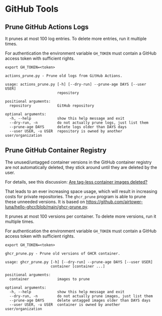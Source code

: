 # GitHub Tools

## Prune GitHub Actions Logs

It prunes at most 100 log entries. To delete more entries,
run it multiple times.

For authentication the environment variable `GH_TOKEN`
must contain a GitHub access token with sufficient rights.

```
export GH_TOKEN=<token>
```

```
actions_prune.py - Prune old logs from GitHub Actions.

usage: actions_prune.py [-h] [--dry-run] --prune-age DAYS [--user USER]
                        repository

positional arguments:
  repository            GitHub repository

optional arguments:
  -h, --help            show this help message and exit
  --dry-run, -n         do not actually prune logs, just list them
  --prune-age DAYS      delete logs older than DAYS days
  --user USER, -u USER  repository is owned by another user/organization
```


## Prune GitHub Container Registry

The unused/untagged container versions in the GitHub container
registry are not automatically deleted, they stick around until
they are deleted by the user.

For details, see this discussion:
[Are tag-less container images deleted?](https://github.com/orgs/community/discussions/26716)

That leads to an ever increasing space usage, which will result
in increasing costs for private repositories. The `ghcr_prune`
program is able to prune these unneeded versions. It is based on
<https://github.com/airtower-luna/hello-ghcr/blob/main/ghcr-prune.py>.

It prunes at most 100 versions per container. To delete more versions,
run it multiple times.

For authentication the environment variable `GH_TOKEN`
must contain a GitHub access token with sufficient rights.

```
export GH_TOKEN=<token>
```

```
ghcr_prune.py - Prune old versions of GHCR container.

usage: ghcr_prune.py [-h] [--dry-run] --prune-age DAYS [--user USER]
                     container [container ...]

positional arguments:
  container             images to prune

optional arguments:
  -h, --help            show this help message and exit
  --dry-run, -n         do not actually prune images, just list them
  --prune-age DAYS      delete untagged images older than DAYS days
  --user USER, -u USER  container is owned by another user/organization
```

